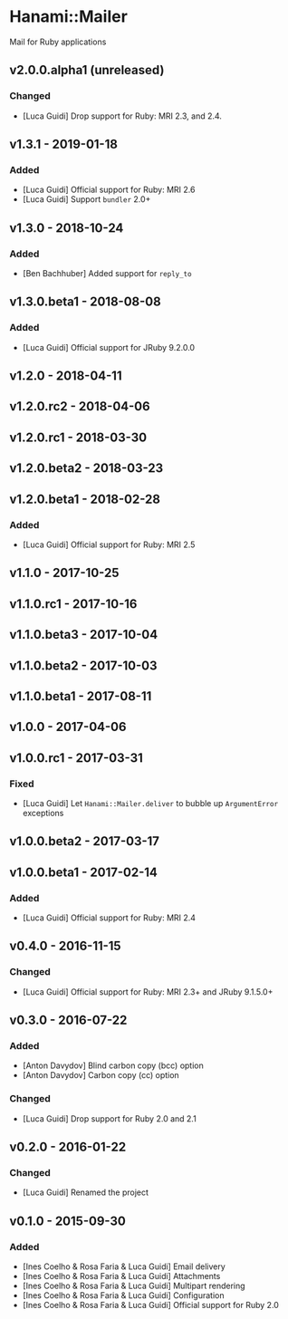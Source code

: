 # Hanami::Mailer
Mail for Ruby applications

## v2.0.0.alpha1 (unreleased)
### Changed
- [Luca Guidi] Drop support for Ruby: MRI 2.3, and 2.4.

## v1.3.1 - 2019-01-18
### Added
- [Luca Guidi] Official support for Ruby: MRI 2.6
- [Luca Guidi] Support `bundler` 2.0+

## v1.3.0 - 2018-10-24
### Added
- [Ben Bachhuber] Added support for `reply_to`

## v1.3.0.beta1 - 2018-08-08
### Added
- [Luca Guidi] Official support for JRuby 9.2.0.0

## v1.2.0 - 2018-04-11

## v1.2.0.rc2 - 2018-04-06

## v1.2.0.rc1 - 2018-03-30

## v1.2.0.beta2 - 2018-03-23

## v1.2.0.beta1 - 2018-02-28
### Added
- [Luca Guidi] Official support for Ruby: MRI 2.5

## v1.1.0 - 2017-10-25

## v1.1.0.rc1 - 2017-10-16

## v1.1.0.beta3 - 2017-10-04

## v1.1.0.beta2 - 2017-10-03

## v1.1.0.beta1 - 2017-08-11

## v1.0.0 - 2017-04-06

## v1.0.0.rc1 - 2017-03-31
### Fixed
- [Luca Guidi] Let `Hanami::Mailer.deliver` to bubble up `ArgumentError` exceptions

## v1.0.0.beta2 - 2017-03-17

## v1.0.0.beta1 - 2017-02-14
### Added
- [Luca Guidi] Official support for Ruby: MRI 2.4

## v0.4.0 - 2016-11-15
### Changed
- [Luca Guidi] Official support for Ruby: MRI 2.3+ and JRuby 9.1.5.0+

## v0.3.0 - 2016-07-22
### Added
- [Anton Davydov] Blind carbon copy (bcc) option
- [Anton Davydov] Carbon copy (cc) option

### Changed
- [Luca Guidi] Drop support for Ruby 2.0 and 2.1

## v0.2.0 - 2016-01-22
### Changed
- [Luca Guidi] Renamed the project

## v0.1.0 - 2015-09-30
### Added
- [Ines Coelho & Rosa Faria & Luca Guidi] Email delivery
- [Ines Coelho & Rosa Faria & Luca Guidi] Attachments
- [Ines Coelho & Rosa Faria & Luca Guidi] Multipart rendering
- [Ines Coelho & Rosa Faria & Luca Guidi] Configuration
- [Ines Coelho & Rosa Faria & Luca Guidi] Official support for Ruby 2.0
